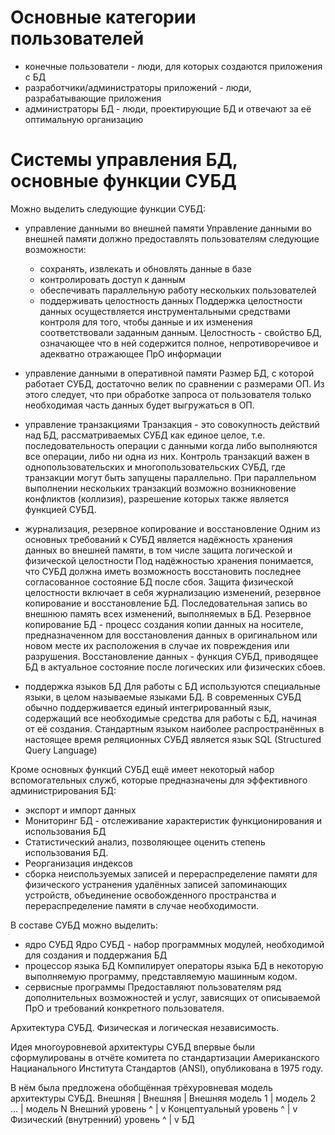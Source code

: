 # Основные категории пользователей

- конечные пользователи - люди, для которых создаются приложения с БД
- разработчики/администраторы приложений - люди, разрабатывающие приложения
- администраторы БД - люди, проектирующие БД и отвечают за её оптимальную организацию

# Системы управления БД, основные функции СУБД

Можно выделить следующие функции СУБД:
- управление данными во внешней памяти
    Управление данными во внешней памяти должно предоставлять пользователям следующие возможности:
	 - сохранять, извлекать и обновлять данные в базе
	 - контролировать доступ к данным
	 - обеспечивать параллельную работу нескольких пользователей
	 - поддерживать целостность данных
	    Поддержка целостности данных осуществляется инструментальными средствами контроля для того, чтобы данные и их изменения соответствовали заданным данным.
		Целостность - свойство БД, означающее что в ней содержится полное, непротиворечивое и адекватно отражающее ПрО информации

- управление данными в оперативной памяти
	Размер БД, с которой работает СУБД, достаточно велик по сравнении с размерами ОП. Из этого следует, что при обработке запроса от пользователя только необходимая часть данных будет выгружаться в ОП.

- управление транзакциями
	Транзакция - это совокупность действий над БД, рассматриваемых СУБД как единое целое, т.е. последовательность операции с данными когда либо выполняются все операции, либо ни одна из них.
	Контроль транзакций важен в однопользовательских и многопользовательских СУБД, где транзакции могут быть запущены параллельно. При параллельном выполнении нескольких транзакций возможно возникновение конфликтов (коллизия), разрешение которых также является функцией СУБД.

- журнализация, резервное копирование и восстановление
	Одним из основных требований к СУБД является надёжность хранения данных во внешней памяти, в том числе защита логической и физической целостности
	Под надёжностью хранения понимается, что СУБД должна иметь возможность восстановить последнее согласованное состояние БД после сбоя. 
	Защита физической целостности включает в себя журнализацию изменений, резервное копирование и восстановление БД. 
	Последовательная запись во внешнюю память всех изменений, выполняемых в БД.
	Резервное копирование БД - процесс создания копии данных на носителе, предназначенном для восстановления данных в оригинальном или новом месте их расположения в случае их повреждения или разрушения.
	Восстановление данных - функция СУБД, приводящее БД в актуальное состояние после логических или физических сбоев.

- поддержка языков БД
	Для работы с БД используются специальные языки, в целом называемые языками БД. В современных СУБД обычно поддерживается единый интегрированный язык, содержащий все необходимые средства для работы с БД, начиная от её создания. Стандартным языком наиболее распространённых в настоящее время реляционных СУБД является язык SQL (Structured Query Language)

Кроме основных функций СУБД ещё имеет некоторый набор вспомогательных служб, которые предназначены для эффективного администрирования БД:
- экспорт и импорт данных
- Мониторинг БД - отслеживание характеристик функционирования и использования БД
- Статистический анализ, позволяющее оценить степень использования БД.
- Реорганизация индексов 
- сборка неиспользуемых записей и перераспределение памяти для физического устранения удалённых записей запоминающих устройств, объединение освобожденного пространства и перераспределение памяти в случае необходимости.

В составе СУБД можно выделить:
- ядро СУБД
	Ядро СУБД - набор программных модулей, необходимой для создания и поддержания БД
- процессор языка БД
	Компилирует операторы языка БД в некоторую выполняемую программу, представляемую машинным кодом.
- сервисные программы
	Предоставляют пользователям ряд дополнительных возможностей и услуг, зависящих от описываемой ПрО и требований конкретного пользователя.

Архитектура СУБД. Физическая и логическая независимость.

Идея многоуровневой архитектуры СУБД впервые были сформулированы в отчёте комитета по стандартизации Американского Нацианального Института Стандартов (ANSI), опубликована в 1975 году.

В нём была предложена обобщённая трёхуровневая модель архитектуры СУБД.
Внешняя  | Внешняя      | Внешняя 
модель 1 | модель 2 ... | модель N
         Внешний уровень 
		       ^
			   |
			   v
		Концептуальный уровень
		       ^
			   |
			   v
		Физический (внутренний) уровень
			   ^
			   |
			   v
			   БД
